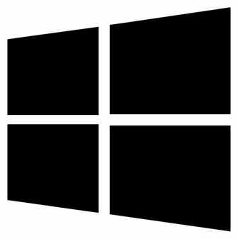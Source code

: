 <svg xmlns="http://www.w3.org/2000/svg" viewBox="0 0 87.3 87.6">
   <polyline points="0 12.5 35.7 7.6 35.7 42.1 0 42.1"/>
   <polyline points="40 6.9 87.3 0 87.3 41.8 40 41.8"/>
   <polyline points="0 45.74 35.7 45.74 35.7 80.34 0 75.34"/>
   <polyline points="40 46.2 87.3 46.2 87.3 87.6 40 80.9"/>
</svg>

